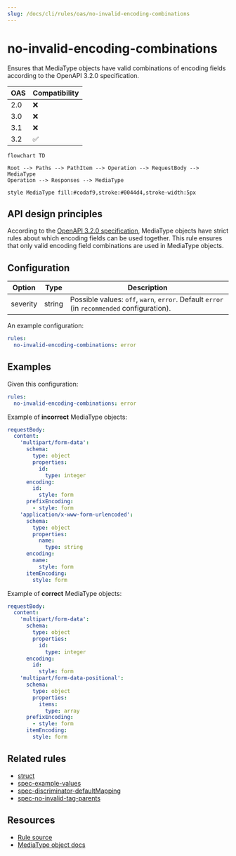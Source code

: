 ```yaml
---
slug: /docs/cli/rules/oas/no-invalid-encoding-combinations
---
```


# no-invalid-encoding-combinations

Ensures that MediaType objects have valid combinations of encoding fields according to the OpenAPI 3.2.0 specification.

| OAS | Compatibility |
| --- | ------------- |
| 2.0 | ❌            |
| 3.0 | ❌            |
| 3.1 | ❌            |
| 3.2 | ✅            |

```mermaid
flowchart TD

Root --> Paths --> PathItem --> Operation --> RequestBody --> MediaType
Operation --> Responses --> MediaType

style MediaType fill:#codaf9,stroke:#0044d4,stroke-width:5px

```

## API design principles

According to the [OpenAPI 3.2.0 specification](https://spec.openapis.org/oas/v3.2.0.html#fixed-fields-11), MediaType objects have strict rules about which encoding fields can be used together.
This rule ensures that only valid encoding field combinations are used in MediaType objects.

## Configuration

| Option   | Type   | Description                                                                                |
| -------- | ------ | ------------------------------------------------------------------------------------------ |
| severity | string | Possible values: `off`, `warn`, `error`. Default `error` (in `recommended` configuration). |

An example configuration:

```yaml
rules:
  no-invalid-encoding-combinations: error
```

## Examples

Given this configuration:

```yaml
rules:
  no-invalid-encoding-combinations: error
```

Example of **incorrect** MediaType objects:

```yaml
requestBody:
  content:
    'multipart/form-data':
      schema:
        type: object
        properties:
          id:
            type: integer
      encoding:
        id:
          style: form
      prefixEncoding:
        - style: form
    'application/x-www-form-urlencoded':
      schema:
        type: object
        properties:
          name:
            type: string
      encoding:
        name:
          style: form
      itemEncoding:
        style: form
```

Example of **correct** MediaType objects:

```yaml
requestBody:
  content:
    'multipart/form-data':
      schema:
        type: object
        properties:
          id:
            type: integer
      encoding:
        id:
          style: form
    'multipart/form-data-positional':
      schema:
        type: object
        properties:
          items:
            type: array
      prefixEncoding:
        - style: form
      itemEncoding:
        style: form
```

## Related rules

- [struct](../common/struct.md)
- [spec-example-values](./spec-example-values.md)
- [spec-discriminator-defaultMapping](./spec-discriminator-defaultMapping.md)
- [spec-no-invalid-tag-parents](./spec-no-invalid-tag-parents.md)

## Resources

- [Rule source](https://github.com/Redocly/redocly-cli/blob/main/packages/core/src/rules/oas3/no-invalid-encoding-combinations.ts)
- [MediaType object docs](https://redocly.com/docs/openapi-visual-reference/media-type/)
